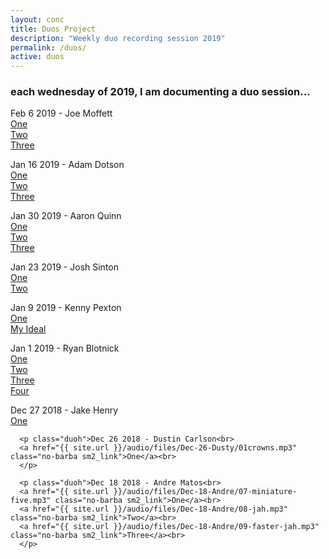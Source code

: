 ```yaml
---
layout: conc
title: Duos Project
description: "Weekly duo recording session 2019"
permalink: /duos/
active: duos
---
```

<div class="row">
<div class="col-12 text-center"><h3>each wednesday of 2019, I am documenting a duo session...</h3></div>
<div class="bg-dark col-12 col-lg-10 ml-auto mr-auto px-4 py-4">
      <p class="duoh">Feb 6 2019 - Joe Moffett<br>
      <a href="{{ site.url }}/audio/files/joe02.mp3" class="no-barba sm2_link">One</a><br>
      <a href="{{ site.url }}/audio/files/joe03.mp3" class="no-barba sm2_link">Two</a><br>
      <a href="{{ site.url }}/audio/files/joe04.mp3" class="no-barba sm2_link">Three</a><br>
      </p>
      <p class="duoh">Jan 16 2019 - Adam Dotson<br>
      <a href="{{ site.url }}/audio/files/Jan-16-Adam/one.mp3" class="no-barba sm2_link">One</a><br>
      <a href="{{ site.url }}/audio/files/Jan-16-Adam/02-newtwo.mp3" class="no-barba sm2_link">Two</a><br>
      <a href="{{ site.url }}/audio/files/Jan-16-Adam/three.mp3" class="no-barba sm2_link">Three</a><br>
      </p>
      <p class="duoh">Jan 30 2019 - Aaron Quinn<br>
      <a href="{{ site.url }}/audio/files/aaron02.mp3" class="no-barba sm2_link">One</a><br>
      <a href="{{ site.url }}/audio/files/aaron01.mp3" class="no-barba sm2_link">Two</a><br>
      <a href="{{ site.url }}/audio/files/aaron03.mp3" class="no-barba sm2_link">Three</a><br>
      </p>
      <p class="duoh">Jan 23 2019 - Josh Sinton<br>
      <a href="{{ site.url }}/audio/files/joshone.mp3" class="no-barba sm2_link">One</a><br>
      <a href="{{ site.url }}/audio/files/joshtwo.mp3" class="no-barba sm2_link">Two</a><br>
      </p>
      <p class="duoh">Jan 9 2019 - Kenny Pexton<br>
      <a href="{{ site.url }}/audio/files/Jan-9-Kenny/02-g faster.mp3" class="no-barba sm2_link">One</a><br>
      <a href="{{ site.url }}/audio/files/Jan-9-Kenny/03-my ideal.mp3" class="no-barba sm2_link">My Ideal</a><br>
      </p>
      <p class="duoh">Jan 1 2019 - Ryan Blotnick<br>
      <a href="{{ site.url }}/audio/files/ryan1.mp3" class="no-barba sm2_link">One</a><br>
      <a href="{{ site.url }}/audio/files/ryan9.mp3" class="no-barba sm2_link">Two</a><br>
      <a href="{{ site.url }}/audio/files/ryan4.mp3" class="no-barba sm2_link">Three</a><br>
      <a href="{{ site.url }}/audio/files/ryan11.mp3" class="no-barba sm2_link">Four</a><br>
      </p>
      <p class="duoh">Dec 27 2018 - Jake Henry<br>
      <a href="{{ site.url }}/audio/files/Dec-27-Jake/01ONE.mp3" class="no-barba sm2_link">One</a><br>
      </p>

      <p class="duoh">Dec 26 2018 - Dustin Carlson<br>
      <a href="{{ site.url }}/audio/files/Dec-26-Dusty/01crowns.mp3" class="no-barba sm2_link">One</a><br>
      </p>

      <p class="duoh">Dec 18 2018 - Andre Matos<br>
      <a href="{{ site.url }}/audio/files/Dec-18-Andre/07-miniature-five.mp3" class="no-barba sm2_link">One</a><br>
      <a href="{{ site.url }}/audio/files/Dec-18-Andre/08-jah.mp3" class="no-barba sm2_link">Two</a><br>
      <a href="{{ site.url }}/audio/files/Dec-18-Andre/09-faster-jah.mp3" class="no-barba sm2_link">Three</a><br>
      </p>

</div>
</div>